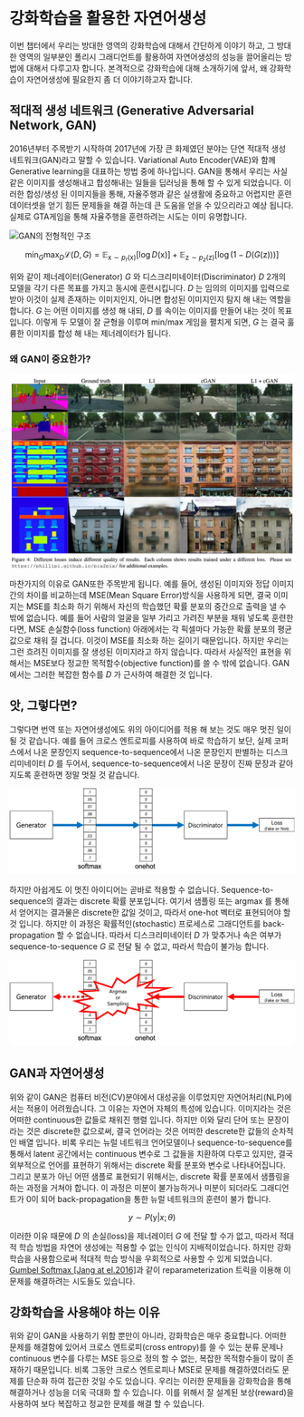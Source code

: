 # 강화학습을 활용한 자연어생성

이번 챕터에서 우리는 방대한 영역의 강화학습에 대해서 간단하게 이야기 하고, 그 방대한 영역의 일부분인 폴리시 그래디언트를 활용하여 자연어생성의 성능을 끌어올리는 방법에 대해서 다루고자 합니다. 본격적으로 강화학습에 대해 소개하기에 앞서, 왜 강화학습이 자연어생성에 필요한지 좀 더 이야기하고자 합니다.

## 적대적 생성 네트워크 (Generative Adversarial Network, GAN)

2016년부터 주목받기 시작하여 2017년에 가장 큰 화제였던 분야는 단연 적대적 생성 네트워크(GAN)라고 말할 수 있습니다. Variational Auto Encoder(VAE)와 함께 Generative learning을 대표하는 방법 중에 하나입니다. GAN을 통해서 우리는 사실같은 이미지를 생성해내고 합성해내는 일들을 딥러닝을 통해 할 수 있게 되었습니다. 이러한 합성/생성 된 이미지들을 통해, 자율주행과 같은 실생활에 중요하고 어렵지만 훈련 데이터셋을 얻기 힘든 문제들을 해결 하는데 큰 도움을 얻을 수 있으리라고 예상 됩니다. <comment> 실제로 GTA게임을 통해 자율주행을 훈련하려는 시도는 이미 유명합니다. </comment>

![GAN의 전형적인 구조](https://sthalles.github.io/assets/dcgan/GANs.png)

$$\min_{G}\max_{D}\mathcal{L}(D,G)=\mathbb{E}_{\text{x}\sim p_r(\text{x})}\Big[\log{D(\text{x})}\Big]+\mathbb{E}_{\text{z}\sim p_z(\text{z})}\Big[\log{\big(1-D(G(\text{z}))\big)}\Big]$$

위와 같이 제너레이터(Generator) $G$ 와 디스크리미네이터(Discriminator) $D$ 2개의 모델을 각기 다른 목표를 가지고 동시에 훈련시킵니다. $D$ 는 임의의 이미지를 입력으로 받아 이것이 실제 존재하는 이미지인지, 아니면 합성된 이미지인지 탐지 해 내는 역할을 합니다. $G$ 는 어떤 이미지를 생성 해 내되, $D$ 를 속이는 이미지를 만들어 내는 것이 목표입니다. 이렇게 두 모델이 잘 균형을 이루며 min/max 게임을 펼치게 되면, $G$ 는 결국 훌륭한 이미지를 합성 해 내는 제너레이터가 됩니다.

### 왜 GAN이 중요한가?

![L1 손실함수와 GAN의 생성 결과물 비교 (출처: pix2pix)](../assets/rl-mse_vs_gan.png)

마찬가지의 이유로 GAN또한 주목받게 됩니다. 예를 들어, 생성된 이미지와 정답 이미지 간의 차이를 비교하는데 MSE(Mean Square Error)방식을 사용하게 되면, 결국 이미지는 MSE를 최소화 하기 위해서 자신의 학습했던 확률 분포의 중간으로 출력을 낼 수 밖에 없습니다. 예를 들어 사람의 얼굴을 일부 가리고 가려진 부분을 채워 넣도록 훈련한다면, MSE 손실함수(loss function) 아래에서는 각 픽셀마다 가능한 확률 분포의 평균값으로 채워 질 겁니다. 이것이 MSE를 최소화 하는 길이기 때문입니다. 하지만 우리는 그런 흐려진 이미지를 잘 생성된 이미지라고 하지 않습니다. 따라서 사실적인 표현을 위해서는 MSE보다 정교한 목적함수(objective function)를 쓸 수 밖에 없습니다. GAN에서는 그러한 복잡한 함수를 $D$ 가 근사하여 해결한 것 입니다.

## 앗, 그렇다면?

그렇다면 번역 또는 자연어생성에도 위의 아이디어를 적용 해 보는 것도 매우 멋진 일이 될 것 같습니다. 예를 들어 크로스 엔트로피를 사용하여 바로 학습하기 보단, 실제 코퍼스에서 나온 문장인지 sequence-to-sequence에서 나온 문장인지 판별하는 디스크리미네이터 $D$ 를 두어서, sequence-to-sequence에서 나온 문장이 진짜 문장과 같아지도록 훈련하면 정말 멋질 것 같습니다.

![GAN을 sequence-to-sequence에 적용하자](../assets/rl-seq2seq_gan.png)

하지만 아쉽게도 이 멋진 아이디어는 곧바로 적용할 수 없습니다. Sequence-to-sequence의 결과는 discrete 확률 분포입니다. 여기서 샘플링 또는 $\text{argmax}$ 를 통해서 얻어지는 결과물은 discrete한 값일 것이고, 따라서 one-hot 벡터로 표현되어야 할 것 입니다. 하지만 이 과정은 확률적인(stochastic) 프로세스로 그래디언트를 back-propagation 할 수 없습니다. 따라서 디스크리미네이터 $D$ 가 맞추거나 속은 여부가 sequence-to-sequence $G$ 로 전달 될 수 없고, 따라서 학습이 불가능 합니다.

![샘플링 과정은 그래디언트 전달이 어렵습니다.](../assets/rl-stochastic_cannot_back_prop.png)

## GAN과 자연어생성

위와 같이 GAN은 컴퓨터 비전(CV)분야에서 대성공을 이루었지만 자연어처리(NLP)에서는 적용이 어려웠습니다. 그 이유는 자연어 자체의 특성에 있습니다. 이미지라는 것은 어떠한 continuous한 값들로 채워진 행렬 입니다. 하지만 이와 달리 단어 또는 문장이라는 것은 discrete한 값으로써, 결국 언어라는 것은 어떠한 descrete한 값들의 순차적인 배열 입니다. 비록 우리는 뉴럴 네트워크 언어모델이나 sequence-to-sequence를 통해서 latent 공간에서는 continuous 변수로 그 값들을 치환하여 다루고 있지만, 결국 외부적으로 언어를 표현하기 위해서는 discrete 확률 분포와 변수로 나타내어집니다. 그리고 분포가 아닌 어떤 샘플로 표현되기 위해서는, discrete 확률 분포에서 샘플링을 하는 과정을 거쳐야 합니다. 이 과정은 미분이 불가능하거나 미분이 되더라도 그래디언트가 0이 되어 back-propagation을 통한 뉴럴 네트워크의 훈련이 불가 합니다.

$$y\sim P(\text{y}|x;\theta)$$

이러한 이유 때문에 $D$ 의 손실(loss)을 제너레이터 $G$ 에 전달 할 수가 없고, 따라서 적대적 학습 방법을 자연어 생성에는 적용할 수 없는 인식이 지배적이었습니다. 하지만 강화학습을 사용함으로써 적대적 학습 방식을 우회적으로 사용할 수 있게 되었습니다. <comment> [Gumbel Softmax [Jang at el.2016]](https://arxiv.org/pdf/1611.01144.pdf)과 같이 reparameterization 트릭을 이용해 이 문제를 해결하려는 시도들도 있습니다. </comment>

## 강화학습을 사용해야 하는 이유

위와 같이 GAN을 사용하기 위함 뿐만이 아니라, 강화학습은 매우 중요합니다. 어떠한 문제를 해결함에 있어서 크로스 엔트로피(cross entropy)를 쓸 수 있는 분류 문제나 continuous 변수를 다루는 MSE 등으로 정의 할 수 없는, 복잡한 목적함수들이 많이 존재하기 때문입니다. 비록 그동안 크로스 엔트로피나 MSE로 문제를 해결하였더라도 문제를 단순화 하여 접근한 것일 수도 있습니다. 우리는 이러한 문제들을 강화학습을 통해 해결하거나 성능을 더욱 극대화 할 수 있습니다. 이를 위해서 잘 설계된 보상(reward)을 사용하여 보다 복잡하고 정교한 문제를 해결 할 수 있습니다.
